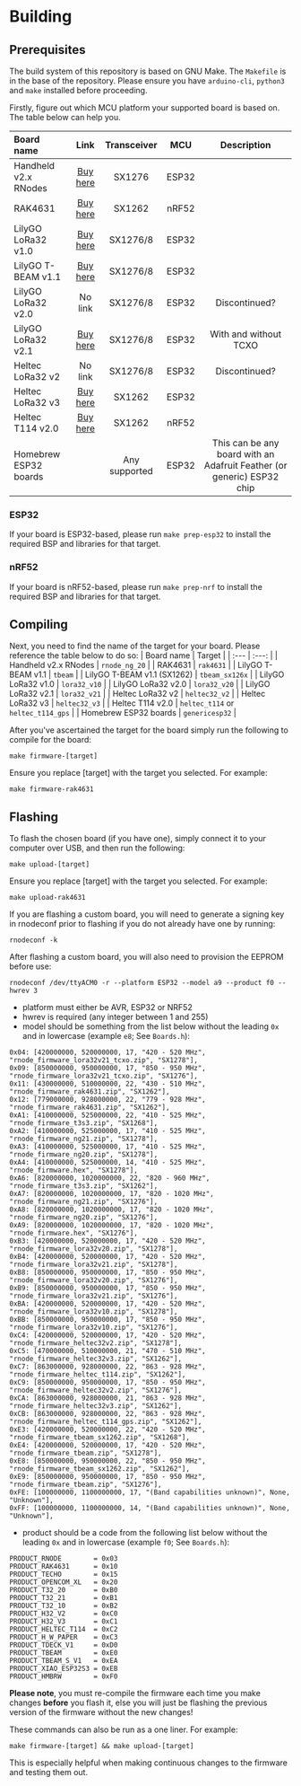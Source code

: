 # Building
## Prerequisites
The build system of this repository is based on GNU Make. The `Makefile` is in the base of the repository. Please ensure you have `arduino-cli`, `python3` and `make` installed before proceeding.

Firstly, figure out which MCU platform your supported board is based on. The table below can help you.

| Board name | Link | Transceiver | MCU | Description |
| :--- | :---: | :---: | :---: | :---: |
| Handheld v2.x RNodes | [Buy here](https://unsigned.io/shop/product/handheld-rnode) | SX1276 | ESP32 |
| RAK4631 | [Buy here](https://store.rakwireless.com/products/rak4631-lpwan-node?m=5&h=wisblock-core) | SX1262 | nRF52 |
| LilyGO LoRa32 v1.0 | [Buy here](https://www.lilygo.cc/products/lora32-v1-0) | SX1276/8 | ESP32 |
| LilyGO T-BEAM v1.1 | [Buy here](https://www.lilygo.cc/products/t-beam-v1-1-esp32-lora-module) | SX1276/8 | ESP32 |
| LilyGO LoRa32 v2.0 | No link | SX1276/8 | ESP32 | Discontinued? |
| LilyGO LoRa32 v2.1 |  [Buy here](https://www.lilygo.cc/products/lora3) | SX1276/8 | ESP32 | With and without TCXO |
| Heltec LoRa32 v2 | No link | SX1276/8 | ESP32 | Discontinued? |
| Heltec LoRa32 v3 | [Buy here](https://heltec.org/project/wifi-lora-32-v3/) | SX1262 | ESP32 |
| Heltec T114 v2.0 | [Buy here](https://heltec.org/project/mesh-node-t114/) | SX1262 | nRF52 |
| Homebrew ESP32 boards | | Any supported | ESP32 | This can be any board with an Adafruit Feather (or generic) ESP32 chip |

### ESP32
If your board is ESP32-based, please run `make prep-esp32` to install the required BSP and libraries for that target.

### nRF52
If your board is nRF52-based, please run `make prep-nrf` to install the required BSP and libraries for that target.

## Compiling
Next, you need to find the name of the target for your board. Please reference the table below to do so:
| Board name | Target |
| :--- | :---: |
| Handheld v2.x RNodes | `rnode_ng_20` |
| RAK4631 | `rak4631` |
| LilyGO T-BEAM v1.1 | `tbeam` |
| LilyGO T-BEAM v1.1 (SX1262) | `tbeam_sx126x` |
| LilyGO LoRa32 v1.0 | `lora32_v10` |
| LilyGO LoRa32 v2.0 | `lora32_v20` |
| LilyGO LoRa32 v2.1 | `lora32_v21` |
| Heltec LoRa32 v2 | `heltec32_v2` |
| Heltec LoRa32 v3 | `heltec32_v3` |
| Heltec T114 v2.0 | `heltec_t114` or `heltec_t114_gps` |
| Homebrew ESP32 boards | `genericesp32` |

After you've ascertained the target for the board simply run the following to compile for the board:

`make firmware-[target]`

Ensure you replace [target] with the target you selected. For example:

`make firmware-rak4631`

## Flashing
To flash the chosen board (if you have one), simply connect it to your computer over USB, and then run the following:

`make upload-[target]`

Ensure you replace [target] with the target you selected. For example:

`make upload-rak4631`

If you are flashing a custom board, you will need to generate a signing key in rnodeconf prior to flashing if you do not already have one by running:

`rnodeconf -k`

After flashing a custom board, you will also need to provision the EEPROM before use:

`rnodeconf /dev/ttyACM0 -r --platform ESP32 --model a9 --product f0 --hwrev 3`

- platform must either be AVR, ESP32 or NRF52
- hwrev is required (any integer between 1 and 255)
- model should be something from the list below without the leading `0x` and in lowercase (example `e8`;  See `Boards.h`):
```
0x04: [420000000, 520000000, 17, "420 - 520 MHz", "rnode_firmware_lora32v21_tcxo.zip", "SX1278"],
0x09: [850000000, 950000000, 17, "850 - 950 MHz", "rnode_firmware_lora32v21_tcxo.zip", "SX1276"],
0x11: [430000000, 510000000, 22, "430 - 510 MHz", "rnode_firmware_rak4631.zip", "SX1262"],
0x12: [779000000, 928000000, 22, "779 - 928 MHz", "rnode_firmware_rak4631.zip", "SX1262"],
0xA1: [410000000, 525000000, 22, "410 - 525 MHz", "rnode_firmware_t3s3.zip", "SX1268"],
0xA2: [410000000, 525000000, 17, "410 - 525 MHz", "rnode_firmware_ng21.zip", "SX1278"],
0xA3: [410000000, 525000000, 17, "410 - 525 MHz", "rnode_firmware_ng20.zip", "SX1278"],
0xA4: [410000000, 525000000, 14, "410 - 525 MHz", "rnode_firmware.hex", "SX1278"],
0xA6: [820000000, 1020000000, 22, "820 - 960 MHz", "rnode_firmware_t3s3.zip", "SX1262"],
0xA7: [820000000, 1020000000, 17, "820 - 1020 MHz", "rnode_firmware_ng21.zip", "SX1276"],
0xA8: [820000000, 1020000000, 17, "820 - 1020 MHz", "rnode_firmware_ng20.zip", "SX1276"],
0xA9: [820000000, 1020000000, 17, "820 - 1020 MHz", "rnode_firmware.hex", "SX1276"],
0xB3: [420000000, 520000000, 17, "420 - 520 MHz", "rnode_firmware_lora32v20.zip", "SX1278"],
0xB4: [420000000, 520000000, 17, "420 - 520 MHz", "rnode_firmware_lora32v21.zip", "SX1278"],
0xB8: [850000000, 950000000, 17, "850 - 950 MHz", "rnode_firmware_lora32v20.zip", "SX1276"],
0xB9: [850000000, 950000000, 17, "850 - 950 MHz", "rnode_firmware_lora32v21.zip", "SX1276"],
0xBA: [420000000, 520000000, 17, "420 - 520 MHz", "rnode_firmware_lora32v10.zip", "SX1278"],
0xBB: [850000000, 950000000, 17, "850 - 950 MHz", "rnode_firmware_lora32v10.zip", "SX1276"],
0xC4: [420000000, 520000000, 17, "420 - 520 MHz", "rnode_firmware_heltec32v2.zip", "SX1278"],
0xC5: [470000000, 510000000, 21, "470 - 510 MHz", "rnode_firmware_heltec32v3.zip", "SX1262"],
0xC7: [863000000, 928000000, 22, "863 - 928 MHz", "rnode_firmware_heltec_t114.zip", "SX1262"],
0xC9: [850000000, 950000000, 17, "850 - 950 MHz", "rnode_firmware_heltec32v2.zip", "SX1276"],
0xCA: [863000000, 928000000, 21, "863 - 928 MHz", "rnode_firmware_heltec32v3.zip", "SX1262"],
0xCB: [863000000, 928000000, 22, "863 - 928 MHz", "rnode_firmware_heltec_t114_gps.zip", "SX1262"],
0xE3: [420000000, 520000000, 22, "420 - 520 MHz", "rnode_firmware_tbeam_sx1262.zip", "SX1268"],
0xE4: [420000000, 520000000, 17, "420 - 520 MHz", "rnode_firmware_tbeam.zip", "SX1278"],
0xE8: [850000000, 950000000, 22, "850 - 950 MHz", "rnode_firmware_tbeam_sx1262.zip", "SX1262"],
0xE9: [850000000, 950000000, 17, "850 - 950 MHz", "rnode_firmware_tbeam.zip", "SX1276"],
0xFE: [100000000, 1100000000, 17, "(Band capabilities unknown)", None, "Unknown"],
0xFF: [100000000, 1100000000, 14, "(Band capabilities unknown)", None, "Unknown"],
```
- product should be a code from the following list below without the leading `0x` and in lowercase (example `f0`;  See `Boards.h`):
```
PRODUCT_RNODE        = 0x03
PRODUCT_RAK4631      = 0x10
PRODUCT_TECHO        = 0x15
PRODUCT_OPENCOM_XL   = 0x20
PRODUCT_T32_20       = 0xB0
PRODUCT_T32_21       = 0xB1
PRODUCT_T32_10       = 0xB2
PRODUCT_H32_V2       = 0xC0
PRODUCT_H32_V3       = 0xC1
PRODUCT_HELTEC_T114  = 0xC2
PRODUCT_H_W_PAPER    = 0xC3
PRODUCT_TDECK_V1     = 0xD0
PRODUCT_TBEAM        = 0xE0
PRODUCT_TBEAM_S_V1   = 0xEA
PRODUCT_XIAO_ESP32S3 = 0xEB
PRODUCT_HMBRW        = 0xF0
```

**Please note**, you must re-compile the firmware each time you make changes **before** you flash it, else you will just be flashing the previous version of the firmware without the new changes!

These commands can also be run as a one liner. For example:

`make firmware-[target] && make upload-[target]`

This is especially helpful when making continuous changes to the firmware and testing them out.
